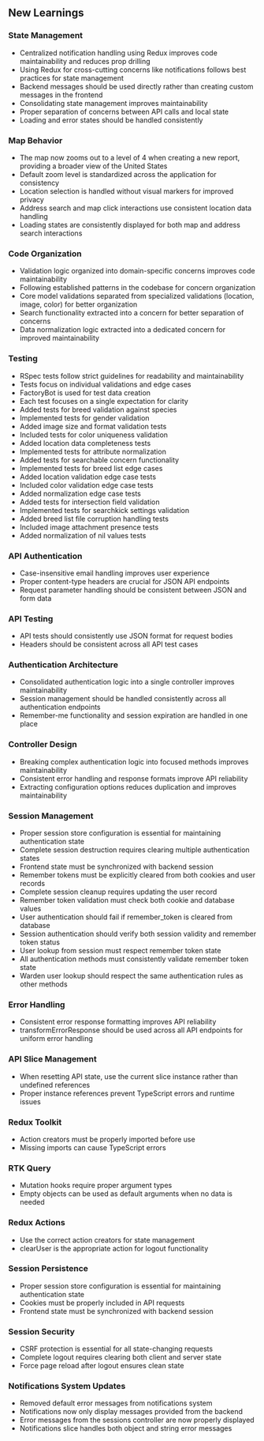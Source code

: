 ## New Learnings

### State Management
- Centralized notification handling using Redux improves code maintainability and reduces prop drilling
- Using Redux for cross-cutting concerns like notifications follows best practices for state management
- Backend messages should be used directly rather than creating custom messages in the frontend
- Consolidating state management improves maintainability
- Proper separation of concerns between API calls and local state
- Loading and error states should be handled consistently

### Map Behavior
- The map now zooms out to a level of 4 when creating a new report, providing a broader view of the United States
- Default zoom level is standardized across the application for consistency
- Location selection is handled without visual markers for improved privacy
- Address search and map click interactions use consistent location data handling
- Loading states are consistently displayed for both map and address search interactions

### Code Organization
- Validation logic organized into domain-specific concerns improves code maintainability
- Following established patterns in the codebase for concern organization
- Core model validations separated from specialized validations (location, image, color) for better organization
- Search functionality extracted into a concern for better separation of concerns
- Data normalization logic extracted into a dedicated concern for improved maintainability

### Testing
- RSpec tests follow strict guidelines for readability and maintainability
- Tests focus on individual validations and edge cases
- FactoryBot is used for test data creation
- Each test focuses on a single expectation for clarity
- Added tests for breed validation against species
- Implemented tests for gender validation
- Added image size and format validation tests
- Included tests for color uniqueness validation
- Added location data completeness tests
- Implemented tests for attribute normalization
- Added tests for searchable concern functionality
- Implemented tests for breed list edge cases
- Added location validation edge case tests
- Included color validation edge case tests
- Added normalization edge case tests
- Added tests for intersection field validation
- Implemented tests for searchkick settings validation
- Added breed list file corruption handling tests
- Included image attachment presence tests
- Added normalization of nil values tests

### API Authentication
- Case-insensitive email handling improves user experience
- Proper content-type headers are crucial for JSON API endpoints
- Request parameter handling should be consistent between JSON and form data

### API Testing
- API tests should consistently use JSON format for request bodies
- Headers should be consistent across all API test cases

### Authentication Architecture
- Consolidated authentication logic into a single controller improves maintainability
- Session management should be handled consistently across all authentication endpoints
- Remember-me functionality and session expiration are handled in one place

### Controller Design
- Breaking complex authentication logic into focused methods improves maintainability
- Consistent error handling and response formats improve API reliability
- Extracting configuration options reduces duplication and improves maintainability

### Session Management
- Proper session store configuration is essential for maintaining authentication state
- Complete session destruction requires clearing multiple authentication states
- Frontend state must be synchronized with backend session
- Remember tokens must be explicitly cleared from both cookies and user records
- Complete session cleanup requires updating the user record
- Remember token validation must check both cookie and database values
- User authentication should fail if remember_token is cleared from database
- Session authentication should verify both session validity and remember token status
- User lookup from session must respect remember token state
- All authentication methods must consistently validate remember token state
- Warden user lookup should respect the same authentication rules as other methods

### Error Handling
- Consistent error response formatting improves API reliability
- transformErrorResponse should be used across all API endpoints for uniform error handling

### API Slice Management
- When resetting API state, use the current slice instance rather than undefined references
- Proper instance references prevent TypeScript errors and runtime issues

### Redux Toolkit
- Action creators must be properly imported before use
- Missing imports can cause TypeScript errors

### RTK Query
- Mutation hooks require proper argument types
- Empty objects can be used as default arguments when no data is needed

### Redux Actions
- Use the correct action creators for state management
- clearUser is the appropriate action for logout functionality

### Session Persistence
- Proper session store configuration is essential for maintaining authentication state
- Cookies must be properly included in API requests
- Frontend state must be synchronized with backend session

### Session Security
- CSRF protection is essential for all state-changing requests
- Complete logout requires clearing both client and server state
- Force page reload after logout ensures clean state

### Notifications System Updates
- Removed default error messages from notifications system
- Notifications now only display messages provided from the backend
- Error messages from the sessions controller are now properly displayed
- Notifications slice handles both object and string error messages
